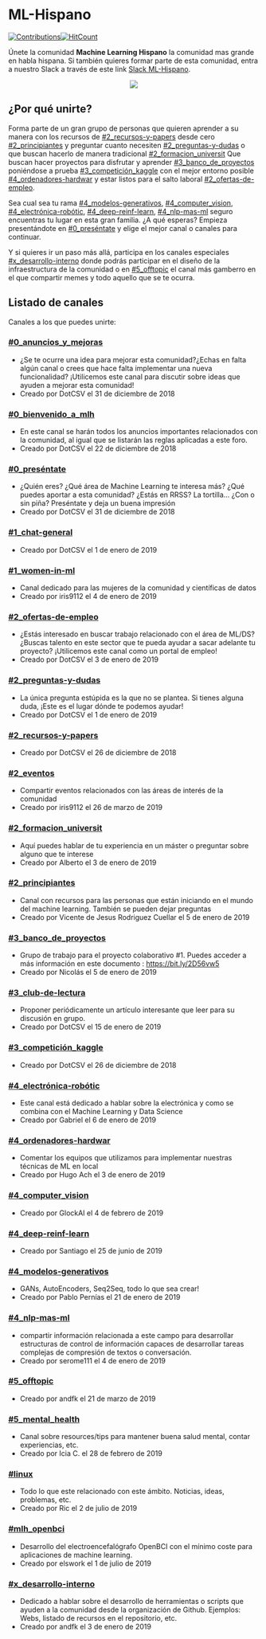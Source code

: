 # ML-Hispano

[![Contributions](https://img.shields.io/badge/contributions-welcome-brightgreen.svg?style=flat)](https://github.com/ml-hispano/recursos-ml)[![HitCount](http://hits.dwyl.io/ml-hispano/recursos-ml.svg)](http://hits.dwyl.io/ml-hispano/recursos-ml)

Únete la comunidad **Machine Learning Hispano** la comunidad mas grande en habla hispana. Si también quieres formar parte de esta comunidad, entra a nuestro Slack a través de este link [Slack ML-Hispano](https://bit.ly/35Kp83O).

<p align="center"><a href="https://bit.ly/3cfWqL8">
  <img src="https://i.ibb.co/n0shJnF/Anotaci-n-2020-01-13-020158.png">
</a></p>

## ¿Por qué unirte?

Forma parte de un gran grupo de personas que quieren aprender a su manera con los recursos de [#2_recursos-y-papers](#2_recursos-y-papers) desde cero [#2_principiantes](#2_principiantes) y preguntar cuanto necesiten [#2_preguntas-y-dudas](#2_preguntas-y-dudas) o que buscan hacerlo de manera tradicional [#2_formacion_universit](#2_formacion_universit) Que buscan hacer proyectos para disfrutar y aprender [#3_banco_de_proyectos](#3_banco_de_proyectos) poniéndose a prueba [#3_competición_kaggle](#3_competición_kaggle) con el mejor entorno posible [#4_ordenadores-hardwar](#4_ordenadores-hardwar)  y estar listos para el salto laboral [#2_ofertas-de-empleo](#2_ofertas-de-empleo).

Sea cual sea tu rama [#4_modelos-generativos]([#4_modelos-generativos]), [#4_computer_vision](#4_computer_vision), [#4_electrónica-robótic](#4_electrónica-robótic), [#4_deep-reinf-learn](#4_deep-reinf-learn), [#4_nlp-mas-ml](#4_nlp-mas-ml) seguro encuentras tu lugar en esta gran familia. ¿A qué esperas? Empieza presentándote en [#0_preséntate](#0_preséntate) y elige el mejor canal o canales para continuar.

Y si quieres ir un paso más allá, participa en los canales especiales [#x_desarrollo-interno](#x_desarrollo-interno) donde podrás participar en el diseño de la infraestructura de la comunidad o en [#5_offtopic](#5_offtopic) el canal más gamberro en el que compartir memes y todo aquello que se te ocurra.

## Listado de canales

Canales a los que puedes unirte:

### [#0_anuncios_y_mejoras]()
  - ¿Se te ocurre una idea para mejorar esta comunidad?¿Echas en falta algún canal o crees que hace falta implementar una nueva funcionalidad? ¡Utilicemos este canal para discutir sobre ideas que ayuden a mejorar esta comunidad!
  - Creado por DotCSV el 31 de diciembre de 2018

### [#0_bienvenido_a_mlh]()
  - En este canal se harán todos los anuncios importantes relacionados con la comunidad, al igual que se listarán las reglas aplicadas a este foro.
  - Creado por DotCSV el 22 de diciembre de 2018

### [#0_preséntate]()
  - ¿Quién eres? ¿Qué área de Machine Learning te interesa más? ¿Qué puedes aportar a esta comunidad? ¿Estás en RRSS? La tortilla... ¿Con o sin piña? Preséntate y deja un buena impresión  
  - Creado por DotCSV el 31 de diciembre de 2018

### [#1_chat-general]()
  - Creado por DotCSV el 1 de enero de 2019

### [#1_women-in-ml](Canales/1_women-in-ml.md)
  - Canal dedicado para las mujeres de la comunidad y científicas de datos
  - Creado por iris9112 el 4 de enero de 2019

### [#2_ofertas-de-empleo]()
  - ¿Estás interesado en buscar trabajo relacionado con el área de ML/DS? ¿Buscas talento en este sector que te pueda ayudar a sacar adelante tu proyecto? ¡Utilicemos este canal como un portal de empleo!
  - Creado por DotCSV el 3 de enero de 2019

### [#2_preguntas-y-dudas]()
  - La única pregunta estúpida es la que no se plantea. Si tienes alguna duda, ¡Este es el lugar dónde te podemos ayudar!
  - Creado por DotCSV el 1 de enero de 2019

### [#2_recursos-y-papers]()
  - Creado por DotCSV el 26 de diciembre de 2018

### [#2_eventos]()
  - Compartir eventos relacionados con las áreas de interés de la comunidad
  - Creado por iris9112 el 26 de marzo de 2019

### [#2_formacion_universit]()
  - Aquí puedes hablar de tu experiencia en un máster o preguntar sobre alguno que te interese
  - Creado por Alberto el 3 de enero de 2019

### [#2_principiantes]()
  - Canal con recursos para las personas que están iniciando en el mundo del machine learning. También se pueden dejar preguntas
  - Creado por Vicente de Jesus Rodriguez Cuellar el 5 de enero de 2019

### [#3_banco_de_proyectos]()
  - Grupo de trabajo para el proyecto colaborativo #1. Puedes acceder a más información en este documento : https://bit.ly/2D56vw5
  - Creado por Nicolás el 5 de enero de 2019

### [#3_club-de-lectura]()
  - Proponer periódicamente un artículo interesante que leer para su discusión en grupo.
  - Creado por DotCSV el 15 de enero de 2019

### [#3_competición_kaggle]()
  - Creado por DotCSV el 26 de diciembre de 2018

### [#4_electrónica-robótic]()
  - Este canal está dedicado a hablar sobre la electrónica y como se combina con el Machine Learning y Data Science
  - Creado por Gabriel el 6 de enero de 2019

### [#4_ordenadores-hardwar]()
  - Comentar los equipos que utilizamos para implementar nuestras técnicas de ML en local
  - Creado por Hugo Ach el 3 de enero de 2019

### [#4_computer_vision]()
  - Creado por GlockAI el 4 de febrero de 2019

### [#4_deep-reinf-learn]()
  - Creado por Santiago el 25 de junio de 2019

### [#4_modelos-generativos]()
  - GANs, AutoEncoders, Seq2Seq, todo lo que sea crear!
  - Creado por Pablo Pernías el 21 de enero de 2019

### [#4_nlp-mas-ml]()
  - compartir información relacionada a este campo para desarrollar estructuras de control de información capaces de desarrollar tareas complejas de compresión de textos o conversación.
  - Creado por serome111 el 4 de enero de 2019

### [#5_offtopic]()
  - Creado por andfk el 21 de marzo de 2019

### [#5_mental_health]()
  - Canal sobre resources/tips para mantener buena salud mental, contar experiencias, etc.
  - Creado por Icia C. el 28 de febrero de 2019

### [#linux]()
  - Todo lo que este relacionado con este ámbito. Noticias, ideas, problemas, etc.
  - Creado por Ric el 2 de julio de 2019

### [#mlh_openbci](https://github.com/ml-hispano/MLH_OpenBCI)
  - Desarrollo del electroencefalógrafo OpenBCI con el mínimo coste para aplicaciones de machine learning.
  - Creado por elswork el 1 de julio de 2019

### [#x_desarrollo-interno]()
  - Dedicado a hablar sobre el desarrollo de herramientas o scripts que ayuden a la comunidad desde la organización de Github. Ejemplos: Webs, listado de recursos en el repositorio, etc.
  - Creado por andfk el 3 de enero de 2019

